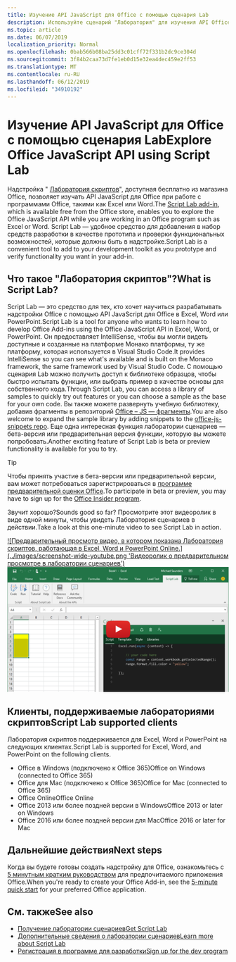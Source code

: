```yaml
---
title: Изучение API JavaScript для Office с помощью сценария Lab
description: Используйте сценарий "Лаборатория" для изучения API Office JS и прототипов функций.
ms.topic: article
ms.date: 06/07/2019
localization_priority: Normal
ms.openlocfilehash: 0bab566b08ba25dd3c01cff72f331b2dc9ce304d
ms.sourcegitcommit: 3f84b2caa73d7fe1eb0d15e32ea4dec459e2ff53
ms.translationtype: MT
ms.contentlocale: ru-RU
ms.lasthandoff: 06/12/2019
ms.locfileid: "34910192"
---
```

# <a name="explore-office-javascript-api-using-script-lab"></a><span data-ttu-id="743d3-103">Изучение API JavaScript для Office с помощью сценария Lab</span><span class="sxs-lookup"><span data-stu-id="743d3-103">Explore Office JavaScript API using Script Lab</span></span>

<span data-ttu-id="743d3-104">Надстройка " [Лаборатория скриптов](https://store.office.com/app.aspx?assetid=WA104380862)", доступная бесплатно из магазина Office, позволяет изучать API JavaScript для Office при работе с программами Office, такими как Excel или Word.</span><span class="sxs-lookup"><span data-stu-id="743d3-104">The [Script Lab add-in](https://store.office.com/app.aspx?assetid=WA104380862), which is available free from the Office store, enables you to explore the Office JavaScript API while you are working in an Office program such as Excel or Word.</span></span> <span data-ttu-id="743d3-105">Script Lab — удобное средство для добавления в набор средств разработки в качестве прототипа и проверки функциональных возможностей, которые должны быть в надстройке.</span><span class="sxs-lookup"><span data-stu-id="743d3-105">Script Lab is a convenient tool to add to your development toolkit as you prototype and verify functionality you want in your add-in.</span></span>

## <a name="what-is-script-lab"></a><span data-ttu-id="743d3-106">Что такое "Лаборатория скриптов"?</span><span class="sxs-lookup"><span data-stu-id="743d3-106">What is Script Lab?</span></span>

<span data-ttu-id="743d3-107">Script Lab — это средство для тех, кто хочет научиться разрабатывать надстройки Office с помощью API JavaScript для Office в Excel, Word или PowerPoint.</span><span class="sxs-lookup"><span data-stu-id="743d3-107">Script Lab is a tool for anyone who wants to learn how to develop Office Add-ins using the Office JavaScript API in Excel, Word, or PowerPoint.</span></span> <span data-ttu-id="743d3-108">Он предоставляет IntelliSense, чтобы вы могли видеть доступные и созданные на платформе Монако платформы, ту же платформу, которая используется в Visual Studio Code.</span><span class="sxs-lookup"><span data-stu-id="743d3-108">It provides IntelliSense so you can see what's available and is built on the Monaco framework, the same framework used by Visual Studio Code.</span></span> <span data-ttu-id="743d3-109">С помощью сценария Lab можно получить доступ к библиотеке образцов, чтобы быстро испытать функции, или выбрать пример в качестве основы для собственного кода.</span><span class="sxs-lookup"><span data-stu-id="743d3-109">Through Script Lab, you can access a library of samples to quickly try out features or you can choose a sample as the base for your own code.</span></span> <span data-ttu-id="743d3-110">Вы также можете развернуть учебную библиотеку, добавив фрагменты в репозиторий [Office – JS — фрагменты](https://github.com/OfficeDev/office-js-snippets#office-js-snippets).</span><span class="sxs-lookup"><span data-stu-id="743d3-110">You are also welcome to expand the sample library by adding snippets to the [office-js-snippets repo](https://github.com/OfficeDev/office-js-snippets#office-js-snippets).</span></span> <span data-ttu-id="743d3-111">Еще одна интересная функция лаборатории сценариев — бета-версия или предварительная версия функции, которую вы можете попробовать.</span><span class="sxs-lookup"><span data-stu-id="743d3-111">Another exciting feature of Script Lab is beta or preview functionality is available for you to try.</span></span>

> [!TIP]
> <span data-ttu-id="743d3-112">Чтобы принять участие в бета-версии или предварительной версии, вам может потребоваться зарегистрироваться в [программе предварительной оценки Office](https://products.office.com/office-insider).</span><span class="sxs-lookup"><span data-stu-id="743d3-112">To participate in beta or preview, you may have to sign up for the [Office Insider program](https://products.office.com/office-insider).</span></span>

<span data-ttu-id="743d3-113">Звучит хорошо?</span><span class="sxs-lookup"><span data-stu-id="743d3-113">Sounds good so far?</span></span> <span data-ttu-id="743d3-114">Просмотрите этот видеоролик в виде одной минуты, чтобы увидеть Лаборатория сценариев в действии.</span><span class="sxs-lookup"><span data-stu-id="743d3-114">Take a look at this one-minute video to see Script Lab in action.</span></span>

<span data-ttu-id="743d3-115">[![Предварительный просмотр видео, в котором показана Лаборатория скриптов, работающая в Excel, Word и PowerPoint Online.] (../images/screenshot-wide-youtube.png 'Видеоролик о предварительном просмотре в лаборатории сценариев')](https://aka.ms/scriptlabvideo)</span><span class="sxs-lookup"><span data-stu-id="743d3-115">[![Preview video showing Script Lab running in Excel, Word, and PowerPoint Online.](../images/screenshot-wide-youtube.png 'Script Lab preview video')](https://aka.ms/scriptlabvideo)</span></span>

## <a name="script-lab-supported-clients"></a><span data-ttu-id="743d3-116">Клиенты, поддерживаемые лабораториями скриптов</span><span class="sxs-lookup"><span data-stu-id="743d3-116">Script Lab supported clients</span></span>

<span data-ttu-id="743d3-117">Лаборатория скриптов поддерживается для Excel, Word и PowerPoint на следующих клиентах.</span><span class="sxs-lookup"><span data-stu-id="743d3-117">Script Lab is supported for Excel, Word, and PowerPoint on the following clients.</span></span>

- <span data-ttu-id="743d3-118">Office в Windows (подключено к Office 365)</span><span class="sxs-lookup"><span data-stu-id="743d3-118">Office on Windows (connected to Office 365)</span></span>
- <span data-ttu-id="743d3-119">Office для Mac (подключено к Office 365)</span><span class="sxs-lookup"><span data-stu-id="743d3-119">Office for Mac (connected to Office 365)</span></span>
- <span data-ttu-id="743d3-120">Office Online</span><span class="sxs-lookup"><span data-stu-id="743d3-120">Office Online</span></span>
- <span data-ttu-id="743d3-121">Office 2013 или более поздней версии в Windows</span><span class="sxs-lookup"><span data-stu-id="743d3-121">Office 2013 or later on Windows</span></span>
- <span data-ttu-id="743d3-122">Office 2016 или более поздней версии для Mac</span><span class="sxs-lookup"><span data-stu-id="743d3-122">Office 2016 or later for Mac</span></span>

## <a name="next-steps"></a><span data-ttu-id="743d3-123">Дальнейшие действия</span><span class="sxs-lookup"><span data-stu-id="743d3-123">Next steps</span></span>

<span data-ttu-id="743d3-124">Когда вы будете готовы создать надстройку для Office, ознакомьтесь с [5 минутным кратким руководством](/office/dev/add-ins/#5-minute-quick-starts) для предпочитаемого приложения Office.</span><span class="sxs-lookup"><span data-stu-id="743d3-124">When you're ready to create your Office Add-in, see the [5-minute quick start](/office/dev/add-ins/#5-minute-quick-starts) for your preferred Office application.</span></span>

## <a name="see-also"></a><span data-ttu-id="743d3-125">См. также</span><span class="sxs-lookup"><span data-stu-id="743d3-125">See also</span></span>

- [<span data-ttu-id="743d3-126">Получение лаборатории сценариев</span><span class="sxs-lookup"><span data-stu-id="743d3-126">Get Script Lab</span></span>](https://store.office.com/app.aspx?assetid=WA104380862)
- [<span data-ttu-id="743d3-127">Дополнительные сведения о лаборатории сценариев</span><span class="sxs-lookup"><span data-stu-id="743d3-127">Learn more about Script Lab</span></span>](https://github.com/OfficeDev/script-lab#script-lab-a-microsoft-garage-project)
- [<span data-ttu-id="743d3-128">Регистрация в программе для разработки</span><span class="sxs-lookup"><span data-stu-id="743d3-128">Sign up for the dev program</span></span>](https://developer.microsoft.com/office/dev-program)
